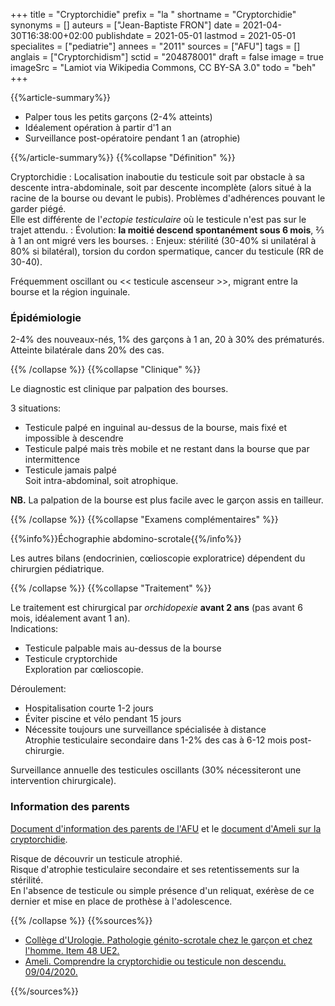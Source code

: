 +++
title = "Cryptorchidie"
prefix = "la "
shortname = "Cryptorchidie"
synonyms = []
auteurs = ["Jean-Baptiste FRON"]
date = 2021-04-30T16:38:00+02:00
publishdate = 2021-05-01
lastmod = 2021-05-01
specialites = ["pediatrie"]
annees = "2011"
sources = ["AFU"]
tags = []
anglais = ["Cryptorchidism"]
sctid = "204878001"
draft = false
image = true
imageSrc = "Lamiot via Wikipedia Commons, CC BY-SA 3.0"
todo = "beh"
+++

{{%article-summary%}}

- Palper tous les petits garçons (2-4% atteints)
- Idéalement opération à partir d'1 an
- Surveillance post-opératoire pendant 1 an (atrophie)

{{%/article-summary%}}
{{%collapse "Définition" %}}

Cryptorchidie
: Localisation inaboutie du testicule soit par obstacle à sa descente intra-abdominale, soit par descente incomplète (alors situé à la racine de la bourse ou devant le pubis). Problèmes d'adhérences pouvant le garder piégé.  
Elle est différente de l'*ectopie testiculaire* où le testicule n'est pas sur le trajet attendu.
: Évolution: **la moitié descend spontanément sous 6 mois**, ⅔ à 1 an ont migré vers les bourses.
: Enjeux: stérilité (30-40% si unilatéral à 80% si bilatéral), torsion du cordon spermatique, cancer du testicule (RR de 30-40).

Fréquemment oscillant ou << testicule ascenseur >>, migrant entre la bourse et la région inguinale.

### Épidémiologie

2-4% des nouveaux-nés, 1% des garçons à 1 an, 20 à 30% des prématurés.  
Atteinte bilatérale dans 20% des cas.

{{% /collapse %}}
{{%collapse "Clinique" %}}

Le diagnostic est clinique par palpation des bourses.

3 situations:

- Testicule palpé en inguinal au-dessus de la bourse, mais fixé et impossible à descendre
- Testicule palpé mais très mobile et ne restant dans la bourse que par intermittence
- Testicule jamais palpé  
Soit intra-abdominal, soit atrophique.

**NB.** La palpation de la bourse est plus facile avec le garçon assis en tailleur.

{{% /collapse %}}
{{%collapse "Examens complémentaires" %}}

{{%info%}}Échographie abdomino-scrotale{{%/info%}}

Les autres bilans (endocrinien, cœlioscopie exploratrice) dépendent du chirurgien pédiatrique.

{{% /collapse %}}
{{%collapse "Traitement" %}}

Le traitement est chirurgical par *orchidopexie* **avant 2 ans** (pas avant 6 mois, idéalement avant 1 an).  
Indications:

- Testicule palpable mais au-dessus de la bourse
- Testicule cryptorchide  
Exploration par cœlioscopie.

Déroulement:

- Hospitalisation courte 1-2 jours
- Éviter piscine et vélo pendant 15 jours
- Nécessite toujours une surveillance spécialisée à distance  
Atrophie testiculaire secondaire dans 1-2% des cas à 6-12 mois post-chirurgie.

Surveillance annuelle des testicules oscillants (30% nécessiteront une intervention chirurgicale).

### Information des parents

[Document d'information des parents de l'AFU](https://www.urofrance.org/base-bibliographique/cryptorchidie-intervention-chirurgicale-pour-cryptorchidie) et le [document d'Ameli sur la cryptorchidie](https://www.ameli.fr/assure/sante/themes/cryptorchidie-testicule-non-descendu-ectopie-testiculaire/comprendre-cryptorchidie).

Risque de découvrir un testicule atrophié.  
Risque d'atrophie testiculaire secondaire et ses retentissements sur la stérilité.  
En l'absence de testicule ou simple présence d'un reliquat, exérèse de ce dernier et mise en place de prothèse à l'adolescence.

{{% /collapse %}}
{{%sources%}}

- [Collège d'Urologie. Pathologie génito-scrotale chez le garçon et chez l'homme. Item 48 UE2.](https://www.urofrance.org/congres-et-formations/formation-initiale/referentiel-du-college/pathologie-genito-scrotale.html)
- [Ameli. Comprendre la cryptorchidie ou testicule non descendu. 09/04/2020.](https://www.ameli.fr/assure/sante/themes/cryptorchidie-testicule-non-descendu-ectopie-testiculaire/comprendre-cryptorchidie)

{{%/sources%}}
